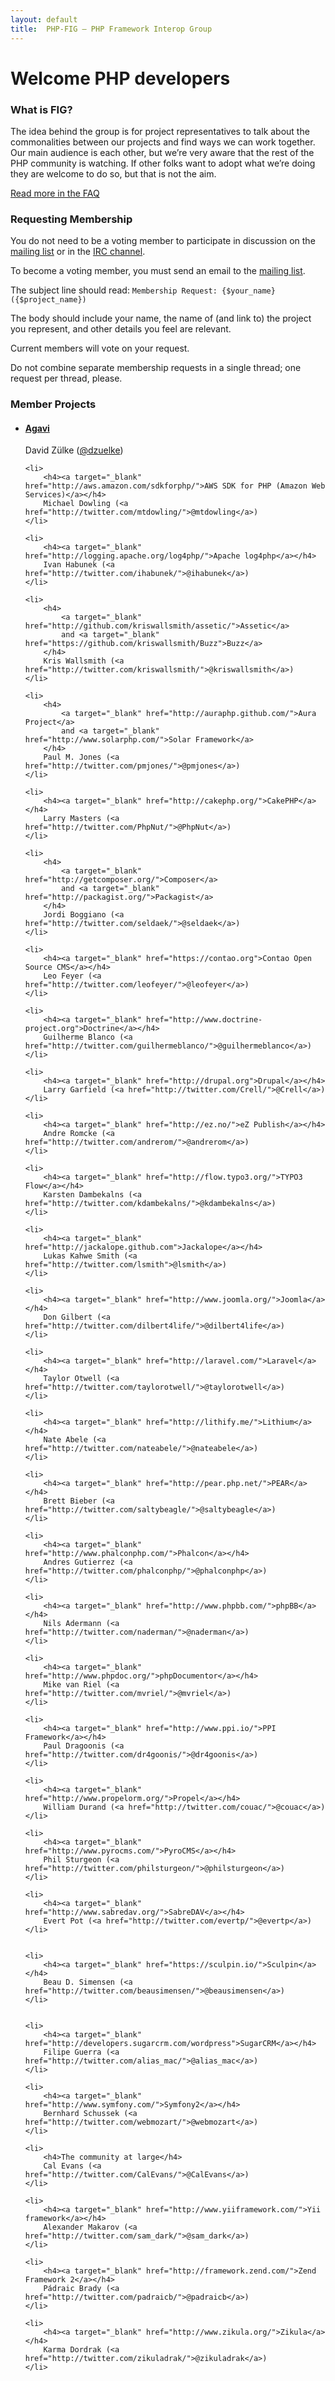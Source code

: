 ```yaml
---
layout: default
title:  PHP-FIG — PHP Framework Interop Group
---
```

# Welcome PHP developers


### What is FIG?

The idea behind the group is for project representatives to talk about the
commonalities between our projects and find ways we can work together. Our main
audience is each other, but we’re very aware that the rest of the PHP community
is watching. If other folks want to adopt what we’re doing they are welcome to
do so, but that is not the aim.

[Read more in the FAQ](/faq/)


### Requesting Membership

You do not need to be a voting member to participate in discussion on the [mailing list][mailing-list]
or in the [IRC channel][irc].

To become a voting member, you must send an email to the [mailing list][mailing-list].

  [mailing-list]: https://groups.google.com/forum/?fromgroups#!forum/php-fig
  [irc]: /irc/

The subject line should read: `Membership Request: {$your_name} ({$project_name})`

The body should include your name, the name of (and link to) the project you represent, and other details you feel are relevant.

Current members will vote on your request.

Do not combine separate membership requests in a single thread; one request per thread, please.


### Member Projects

<ul id="voting-members">
    <li>
        <h4><a target="_blank" href="http://www.agavi.org/">Agavi</a></h4>
        David Zülke (<a href="http://twitter.com/dzuelke/">@dzuelke</a>)
    </li>

    <li>
        <h4><a target="_blank" href="http://aws.amazon.com/sdkforphp/">AWS SDK for PHP (Amazon Web Services)</a></h4>
        Michael Dowling (<a href="http://twitter.com/mtdowling/">@mtdowling</a>)
    </li>

    <li>
        <h4><a target="_blank" href="http://logging.apache.org/log4php/">Apache log4php</a></h4>
        Ivan Habunek (<a href="http://twitter.com/ihabunek/">@ihabunek</a>)
    </li>

    <li>
        <h4>
            <a target="_blank" href="http://github.com/kriswallsmith/assetic/">Assetic</a>
            and <a target="_blank" href="https://github.com/kriswallsmith/Buzz">Buzz</a>
        </h4>
        Kris Wallsmith (<a href="http://twitter.com/kriswallsmith/">@kriswallsmith</a>)
    </li>

    <li>
        <h4>
            <a target="_blank" href="http://auraphp.github.com/">Aura Project</a>
            and <a target="_blank" href="http://www.solarphp.com/">Solar Framework</a>
        </h4>
        Paul M. Jones (<a href="http://twitter.com/pmjones/">@pmjones</a>)
    </li>

    <li>
        <h4><a target="_blank" href="http://cakephp.org/">CakePHP</a></h4>
        Larry Masters (<a href="http://twitter.com/PhpNut/">@PhpNut</a>)
    </li>

    <li>
        <h4>
            <a target="_blank" href="http://getcomposer.org/">Composer</a>
            and <a target="_blank" href="http://packagist.org/">Packagist</a>
        </h4>
        Jordi Boggiano (<a href="http://twitter.com/seldaek/">@seldaek</a>)
    </li>

    <li>
        <h4><a target="_blank" href="https://contao.org">Contao Open Source CMS</a></h4>
        Leo Feyer (<a href="http://twitter.com/leofeyer/">@leofeyer</a>)
    </li>

    <li>
        <h4><a target="_blank" href="http://www.doctrine-project.org">Doctrine</a></h4>
        Guilherme Blanco (<a href="http://twitter.com/guilhermeblanco/">@guilhermeblanco</a>)
    </li>

    <li>
        <h4><a target="_blank" href="http://drupal.org">Drupal</a></h4>
        Larry Garfield (<a href="http://twitter.com/Crell/">@Crell</a>)
    </li>

    <li>
        <h4><a target="_blank" href="http://ez.no/">eZ Publish</a></h4>
        Andre Romcke (<a href="http://twitter.com/andrerom/">@andrerom</a>)
    </li>

    <li>
        <h4><a target="_blank" href="http://flow.typo3.org/">TYPO3 Flow</a></h4>
        Karsten Dambekalns (<a href="http://twitter.com/kdambekalns/">@kdambekalns</a>)
    </li>

    <li>
        <h4><a target="_blank" href="http://jackalope.github.com">Jackalope</a></h4>
        Lukas Kahwe Smith (<a href="http://twitter.com/lsmith">@lsmith</a>)
    </li>

    <li>
        <h4><a target="_blank" href="http://www.joomla.org/">Joomla</a></h4>
        Don Gilbert (<a href="http://twitter.com/dilbert4life/">@dilbert4life</a>)
    </li>

    <li>
        <h4><a target="_blank" href="http://laravel.com/">Laravel</a></h4>
        Taylor Otwell (<a href="http://twitter.com/taylorotwell/">@taylorotwell</a>)
    </li>

    <li>
        <h4><a target="_blank" href="http://lithify.me/">Lithium</a></h4>
        Nate Abele (<a href="http://twitter.com/nateabele/">@nateabele</a>)
    </li>

    <li>
        <h4><a target="_blank" href="http://pear.php.net/">PEAR</a></h4>
        Brett Bieber (<a href="http://twitter.com/saltybeagle/">@saltybeagle</a>)
    </li>

    <li>
        <h4><a target="_blank" href="http://www.phalconphp.com/">Phalcon</a></h4>
        Andres Gutierrez (<a href="http://twitter.com/phalconphp/">@phalconphp</a>)
    </li>

    <li>
        <h4><a target="_blank" href="http://www.phpbb.com/">phpBB</a></h4>
        Nils Adermann (<a href="http://twitter.com/naderman/">@naderman</a>)
    </li>

    <li>
        <h4><a target="_blank" href="http://www.phpdoc.org/">phpDocumentor</a></h4>
        Mike van Riel (<a href="http://twitter.com/mvriel/">@mvriel</a>)
    </li>

    <li>
        <h4><a target="_blank" href="http://www.ppi.io/">PPI Framework</a></h4>
        Paul Dragoonis (<a href="http://twitter.com/dr4goonis/">@dr4goonis</a>)
    </li>

    <li>
        <h4><a target="_blank" href="http://www.propelorm.org/">Propel</a></h4>
        William Durand (<a href="http://twitter.com/couac/">@couac</a>)
    </li>

    <li>
        <h4><a target="_blank" href="http://www.pyrocms.com/">PyroCMS</a></h4>
        Phil Sturgeon (<a href="http://twitter.com/philsturgeon/">@philsturgeon</a>)
    </li>

    <li>
        <h4><a target="_blank" href="http://www.sabredav.org/">SabreDAV</a></h4>
        Evert Pot (<a href="http://twitter.com/evertp/">@evertp</a>)
    </li>


    <li>
        <h4><a target="_blank" href="https://sculpin.io/">Sculpin</a></h4>
        Beau D. Simensen (<a href="http://twitter.com/beausimensen/">@beausimensen</a>)
    </li>


    <li>
        <h4><a target="_blank" href="http://developers.sugarcrm.com/wordpress">SugarCRM</a></h4>
        Filipe Guerra (<a href="http://twitter.com/alias_mac/">@alias_mac</a>)
    </li>

    <li>
        <h4><a target="_blank" href="http://www.symfony.com/">Symfony2</a></h4>
        Bernhard Schussek (<a href="http://twitter.com/webmozart/">@webmozart</a>)
    </li>

    <li>
        <h4>The community at large</h4>
        Cal Evans (<a href="http://twitter.com/CalEvans/">@CalEvans</a>)
    </li>

    <li>
        <h4><a target="_blank" href="http://www.yiiframework.com/">Yii framework</a></h4>
        Alexander Makarov (<a href="http://twitter.com/sam_dark/">@sam_dark</a>)
    </li>

    <li>
        <h4><a target="_blank" href="http://framework.zend.com/">Zend Framework 2</a></h4>
        Pádraic Brady (<a href="http://twitter.com/padraicb/">@padraicb</a>)
    </li>

    <li>
        <h4><a target="_blank" href="http://www.zikula.org/">Zikula</a></h4>
        Karma Dordrak (<a href="http://twitter.com/zikuladrak/">@zikuladrak</a>)
    </li>
</ul>
